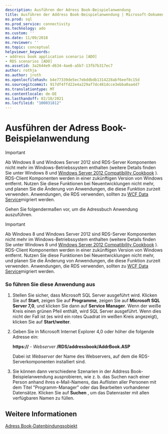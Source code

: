 ```yaml
---
description: Ausführen der Adress Book-Beispielanwendung
title: Ausführen der Address Book-Beispielanwendung | Microsoft-Dokumentation
ms.prod: sql
ms.prod_service: connectivity
ms.technology: ado
ms.custom: ''
ms.date: 11/09/2018
ms.reviewer: ''
ms.topic: conceptual
helpviewer_keywords:
- address book application scenario [ADO]
- RDS scenarios [ADO]
ms.assetid: 3a2644e9-d634-4ae6-a5b7-13fb7b317ec7
author: rothja
ms.author: jroth
ms.openlocfilehash: b4e77339de5ec7ebddbdb1314228abf6eef8c15d
ms.sourcegitcommit: 917df4ffd22e4a229af7dc481dcce3ebba0aa4d7
ms.translationtype: MT
ms.contentlocale: de-DE
ms.lasthandoff: 02/10/2021
ms.locfileid: "100031812"
---
```

# <a name="running-the-address-book-sample-application"></a>Ausführen der Adress Book-Beispielanwendung
> [!IMPORTANT]
>  Ab Windows 8 und Windows Server 2012 sind RDS-Server Komponenten nicht mehr im Windows-Betriebssystem enthalten (weitere Details finden Sie unter Windows 8 und [Windows Server 2012 Compatibility Cookbook](https://www.microsoft.com/download/details.aspx?id=27416) ). RDS-Client Komponenten werden in einer zukünftigen Version von Windows entfernt. Nutzen Sie diese Funktionen bei Neuentwicklungen nicht mehr, und planen Sie die Änderung von Anwendungen, die diese Funktion zurzeit verwenden. Anwendungen, die RDS verwenden, sollten zu [WCF Data Service](/dotnet/framework/wcf/)migriert werden.  
  
 Gehen Sie folgendermaßen vor, um die Adressbuch Anwendung auszuführen.  
  
> [!IMPORTANT]
>  Ab Windows 8 und Windows Server 2012 sind RDS-Server Komponenten nicht mehr im Windows-Betriebssystem enthalten (weitere Details finden Sie unter Windows 8 und [Windows Server 2012 Compatibility Cookbook](https://www.microsoft.com/download/details.aspx?id=27416) ). RDS-Client Komponenten werden in einer zukünftigen Version von Windows entfernt. Nutzen Sie diese Funktionen bei Neuentwicklungen nicht mehr, und planen Sie die Änderung von Anwendungen, die diese Funktion zurzeit verwenden. Anwendungen, die RDS verwenden, sollten zu [WCF Data Service](/dotnet/framework/wcf/)migriert werden.  
  
### <a name="to-run-this-application"></a>So führen Sie diese Anwendung aus  
  
1.  Stellen Sie sicher, dass Microsoft SQL Server ausgeführt wird. Klicken Sie auf **Start**, zeigen Sie auf **Programme**, zeigen Sie auf **Microsoft SQL Server 7,0**, und klicken Sie dann auf **Service Manager**. Wenn der weiße Kreis einen grünen Pfeil enthält, wird SQL Server ausgeführt. Wenn dies nicht der Fall ist (es wird ein rotes Quadrat im weißen Kreis angezeigt), klicken Sie auf **Start/weiter**.  
  
2.  Geben Sie in Microsoft Internet Explorer 4,0 oder höher die folgende Adresse ein:  
  
     **https://** - *Webserver* **/RDS/addressbook/AddrBook.ASP**  
  
     Dabei ist *Webserver* der Name des Webservers, auf dem die RDS-Serverkomponenten installiert sind.  
  
3.  Sie können dann verschiedene Szenarien in der Address Book-Beispielanwendung ausprobieren, wie z. b. das Suchen nach einer Person anhand ihres e-Mail-Namens, das Auflisten aller Personen mit dem Titel "Programm-Manager" oder das Bearbeiten vorhandener Datensätze. Klicken Sie auf **Suchen** , um das Datenraster mit allen verfügbaren Namen zu füllen.  
  
## <a name="see-also"></a>Weitere Informationen  
 [Adress Book-Datenbindungsobjekt](./address-book-data-binding-object.md)